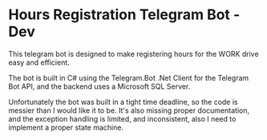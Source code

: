 # Hours Registration Telegram Bot - Dev

This telegram bot is designed to make registering hours for the WORK drive easy and efficient. 

The bot is built in C# using the Telegram.Bot .Net Client for the Telegram Bot API, and the backend uses a Microsoft SQL Server.

Unfortunately the bot was built in a tight time deadline, so the code is messier than I would like it to be. It's also missing proper documentation, and the exception handling is limited, and inconsistent, also I need to implement a proper state machine.
